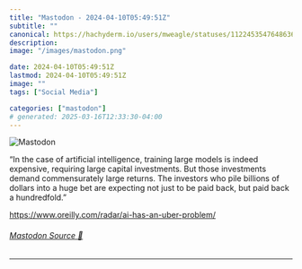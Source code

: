 ```yaml
---
title: "Mastodon - 2024-04-10T05:49:51Z"
subtitle: ""
canonical: https://hachyderm.io/users/mweagle/statuses/112245354764863651
description:
image: "/images/mastodon.png"

date: 2024-04-10T05:49:51Z
lastmod: 2024-04-10T05:49:51Z
image: ""
tags: ["Social Media"]

categories: ["mastodon"]
# generated: 2025-03-16T12:33:30-04:00
---
```

![Mastodon](/images/mastodon.png)

<p>“In the case of artificial intelligence, training large models is indeed expensive, requiring large capital investments. But those investments demand commensurately large returns. The investors who pile billions of dollars into a huge bet are expecting not just to be paid back, but paid back a hundredfold.”</p><p><a href="https://www.oreilly.com/radar/ai-has-an-uber-problem/" target="_blank" rel="nofollow noopener noreferrer" translate="no"><span class="invisible">https://www.</span><span class="ellipsis">oreilly.com/radar/ai-has-an-ub</span><span class="invisible">er-problem/</span></a></p>


###### [Mastodon Source 🐘](https://hachyderm.io/@mweagle/112245354764863651)

___
